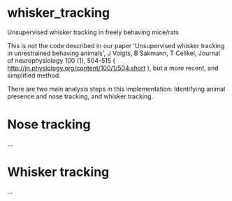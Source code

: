 # whisker_tracking
Unsupervised whisker tracking in freely behaving mice/rats

This is not the code described in our paper 'Unsupervised whisker tracking in unrestrained behaving animals', J Voigts, B Sakmann, T Celikel, Journal of neurophysiology 100 (1), 504-515 ( http://jn.physiology.org/content/100/1/504.short ), but a more recent, and simplified method.

There are two main analysis steps in this implementation: Identifying animal presence and nose tracking, and whisker tracking.


# Nose tracking
...

# Whisker tracking
...
